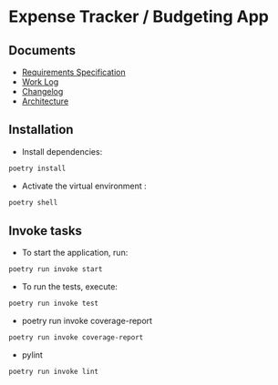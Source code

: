 # Expense Tracker / Budgeting App




## Documents

- [Requirements Specification](./dokumentaatio/vaatimusmaarittely.md)
- [Work Log](./dokumentaatio/tyoaikakirjanpito.md)
- [Changelog](./dokumentaatio/changelog.md)
- [Architecture](./dokumentaatio/arkkitehtuuri.md)

## Installation

- Install dependencies:

```bash
poetry install
```

- Activate the virtual environment :

```bash
poetry shell
```


## Invoke tasks

- To start the application, run:

```bash
poetry run invoke start
```

- To run the tests, execute:

```bash
poetry run invoke test
```

- poetry run invoke coverage-report

```bash
poetry run invoke coverage-report
```
 
 - pylint

```bash
poetry run invoke lint
```